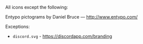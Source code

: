 All icons except the following:

Entypo pictograms by Daniel Bruce — http://www.entypo.com/

Exceptions:

* `discord.svg` - https://discordapp.com/branding
